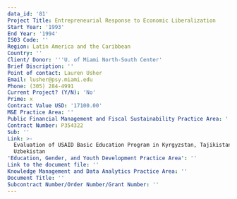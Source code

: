 ```yaml
---
data_id: '81'
Project Title: Entrepreneurial Response to Economic Liberalization
Start Year: '1993'
End Year: '1994'
ISO3 Code: ''
Region: Latin America and the Caribbean
Country: ''
Client/ Donor: '''U. of Miami North-South Center'
Brief Discription: ''
Point of contact: Lauren Usher
Email: lusher@psy.miami.edu
Phone: (305) 284-4991
Current Project? (Y/N): 'No'
Prime: x
Contract Value USD: '17100.00'
M&E Practice Area: ''
Public Financial Management and Fiscal Sustainability Practice Area: ''
Contract Number: P354322
Sub: ''
Link: >-
  Evaluation of USAID Basic Education Program in Kyrgyzstan, Tajikistan, and
  Uzbekistan
'Education, Gender, and Youth Development Practice Area': ''
Link to the document file: ''
Knowledge Management and Data Analytics Practice Area: ''
Document Title: ''
Subcontract Number/Order Number/Grant Number: ''
---
```

